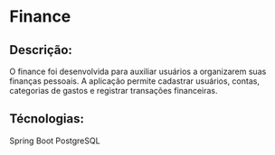 # Finance

## Descrição:

O finance foi desenvolvida para auxiliar usuários a organizarem suas finanças pessoais. A aplicação permite cadastrar usuários, contas, categorias de gastos e registrar transações financeiras.

## Técnologias:

Spring Boot
PostgreSQL
